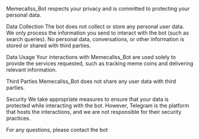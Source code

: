 Memecallss_Bot respects your privacy and is committed to protecting your personal data.

Data Collection
The bot does not collect or store any personal user data. We only process the information you send to interact with the bot (such as search queries). No personal data, conversations, or other information is stored or shared with third parties.

Data Usage
Your interactions with Memecallss_Bot are used solely to provide the services requested, such as tracking meme coins and delivering relevant information.

Third Parties
Memecallss_Bot does not share any user data with third parties.

Security
We take appropriate measures to ensure that your data is protected while interacting with the bot. However, Telegram is the platform that hosts the interactions, and we are not responsible for their security practices.

For any questions, please contact the bot
